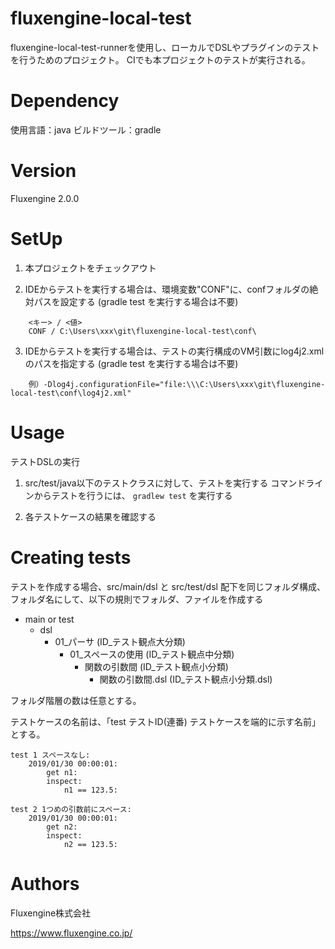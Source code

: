 # fluxengine-local-test
fluxengine-local-test-runnerを使用し、ローカルでDSLやプラグインのテストを行うためのプロジェクト。
CIでも本プロジェクトのテストが実行される。

# Dependency
使用言語：java
ビルドツール：gradle

# Version
Fluxengine 2.0.0

# SetUp

1. 本プロジェクトをチェックアウト

2. IDEからテストを実行する場合は、環境変数"CONF"に、confフォルダの絶対パスを設定する (gradle test を実行する場合は不要)

```
    <キー> / <値>
    CONF / C:\Users\xxx\git\fluxengine-local-test\conf\
```

3. IDEからテストを実行する場合は、テストの実行構成のVM引数にlog4j2.xmlのパスを指定する (gradle test を実行する場合は不要)

```
    例）-Dlog4j.configurationFile="file:\\\C:\Users\xxx\git\fluxengine-local-test\conf\log4j2.xml"
```

# Usage
テストDSLの実行

1. src/test/java以下のテストクラスに対して、テストを実行する
コマンドラインからテストを行うには、 `gradlew test` を実行する

2. 各テストケースの結果を確認する

# Creating tests
テストを作成する場合、src/main/dsl と src/test/dsl 配下を同じフォルダ構成、フォルダ名にして、以下の規則でフォルダ、ファイルを作成する
* main or test
	* dsl
		* 01_パーサ (ID_テスト観点大分類)
			* 01_スペースの使用 (ID_テスト観点中分類)
				* 関数の引数間 (ID_テスト観点小分類)
				  * 関数の引数間.dsl (ID_テスト観点小分類.dsl)

フォルダ階層の数は任意とする。

テストケースの名前は、「test テストID(連番) テストケースを端的に示す名前」とする。

```
test 1 スペースなし:
    2019/01/30 00:00:01:
        get n1:
        inspect:
            n1 == 123.5:

test 2 1つめの引数前にスペース:
    2019/01/30 00:00:01:
        get n2:
        inspect:
            n2 == 123.5:
```

# Authors
Fluxengine株式会社

https://www.fluxengine.co.jp/